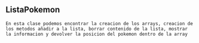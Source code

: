 ## ListaPokemon

    En esta clase podemos encontrar la creacion de los arrays, creacion de los metodos añadir a la lista, borrar contenido de la lista, mostrar la informacion y devolver la posicion del pokemon dentro de la array